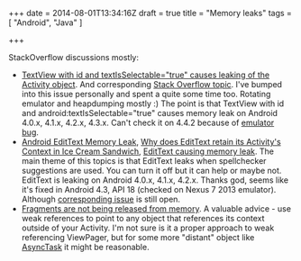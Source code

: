 +++
date = 2014-08-01T13:34:16Z
draft = true
title = "Memory leaks"
tags = [ "Android", "Java" ]

+++

StackOverflow discussions mostly:

* [TextView with id and textIsSelectable="true" causes leaking of the Activity object](http://geekple.com/blogs/feeds/9AlMn/posts/354891570708736). And corresponding [Stack Overflow topic](http://stackoverflow.com/questions/22990634/textview-with-id-and-textisselectable-true-causes-leaking-of-the-activity-obje). I've bumped into this issue personally and spent a quite some time too. Rotating emulator and heapdumping mostly :) The point is that TextView with id and android:textIsSelectable="true" causes memory leak on Android 4.0.x, 4.1.x, 4.2.x, 4.3.x. Can't check it on 4.4.2 because of [emulator bug](https://code.google.com/p/android/issues/detail?id=61671).
* [Android EditText Memory Leak](http://stackoverflow.com/questions/18348049/android-edittext-memory-leak), [Why does EditText retain its Activity's Context in Ice Cream Sandwich](http://stackoverflow.com/questions/8497965/why-does-edittext-retain-its-activitys-context-in-ice-cream-sandwich), [EditText causing memory leak](http://stackoverflow.com/questions/14069501/edittext-causing-memory-leak). The main theme of this topics is that EditText leaks when spellchecker suggestions are used. You can turn it off but it can help or maybe not. EditText is leaking on Android 4.0.x, 4.1.x, 4.2.x. Thanks god, seems like it's fixed in Android 4.3, API 18 (checked on Nexus 7 2013 emulator). Although [corresponding issue](https://code.google.com/p/android/issues/detail?id=60930) is still open.
* [Fragments are not being released from memory](http://stackoverflow.com/a/18414294). A valuable advice - use weak references to point to any object that references its context outside of your Activity. I'm not sure is it a proper approach to weak referencing ViewPager, but for some more "distant" object like [AsyncTask](http://www.michenux.net/android-asynctask-in-fragment-best-pratices-725.html) it might be reasonable.
